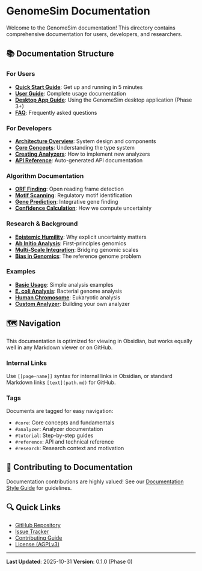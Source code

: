 # GenomeSim Documentation

Welcome to the GenomeSim documentation! This directory contains comprehensive documentation for users, developers, and researchers.

## 📚 Documentation Structure

### For Users
- **[Quick Start Guide](users/quick-start.md)**: Get up and running in 5 minutes
- **[User Guide](users/user-guide.md)**: Complete usage documentation
- **[Desktop App Guide](users/desktop-app.md)**: Using the GenomeSim desktop application (Phase 3+)
- **[FAQ](users/faq.md)**: Frequently asked questions

### For Developers
- **[Architecture Overview](developers/architecture.md)**: System design and components
- **[Core Concepts](developers/core-concepts.md)**: Understanding the type system
- **[Creating Analyzers](developers/creating-analyzers.md)**: How to implement new analyzers
- **[API Reference](api/index.md)**: Auto-generated API documentation

### Algorithm Documentation
- **[ORF Finding](algorithms/orf-finding.md)**: Open reading frame detection
- **[Motif Scanning](algorithms/motif-scanning.md)**: Regulatory motif identification
- **[Gene Prediction](algorithms/gene-prediction.md)**: Integrative gene finding
- **[Confidence Calculation](algorithms/confidence-calculation.md)**: How we compute uncertainty

### Research & Background
- **[Epistemic Humility](research/epistemic-humility.md)**: Why explicit uncertainty matters
- **[Ab Initio Analysis](research/ab-initio-analysis.md)**: First-principles genomics
- **[Multi-Scale Integration](research/multi-scale-integration.md)**: Bridging genomic scales
- **[Bias in Genomics](research/genomic-bias.md)**: The reference genome problem

### Examples
- **[Basic Usage](examples/basic-usage.md)**: Simple analysis examples
- **[E. coli Analysis](examples/ecoli-analysis.md)**: Bacterial genome analysis
- **[Human Chromosome](examples/human-chromosome.md)**: Eukaryotic analysis
- **[Custom Analyzer](examples/custom-analyzer.md)**: Building your own analyzer

## 🗺️ Navigation

This documentation is optimized for viewing in Obsidian, but works equally well in any Markdown viewer or on GitHub.

### Internal Links

Use `[[page-name]]` syntax for internal links in Obsidian, or standard Markdown links `[text](path.md)` for GitHub.

### Tags

Documents are tagged for easy navigation:
- `#core`: Core concepts and fundamentals
- `#analyzer`: Analyzer documentation
- `#tutorial`: Step-by-step guides
- `#reference`: API and technical reference
- `#research`: Research context and motivation

## 📝 Contributing to Documentation

Documentation contributions are highly valued! See our [Documentation Style Guide](developers/documentation-style.md) for guidelines.

## 🔍 Quick Links

- [GitHub Repository](https://github.com/BarzinL/GenomeSim)
- [Issue Tracker](https://github.com/BarzinL/GenomeSim/issues)
- [Contributing Guide](../CONTRIBUTING.md)
- [License (AGPLv3)](../LICENSE)

---

**Last Updated**: 2025-10-31
**Version**: 0.1.0 (Phase 0)
